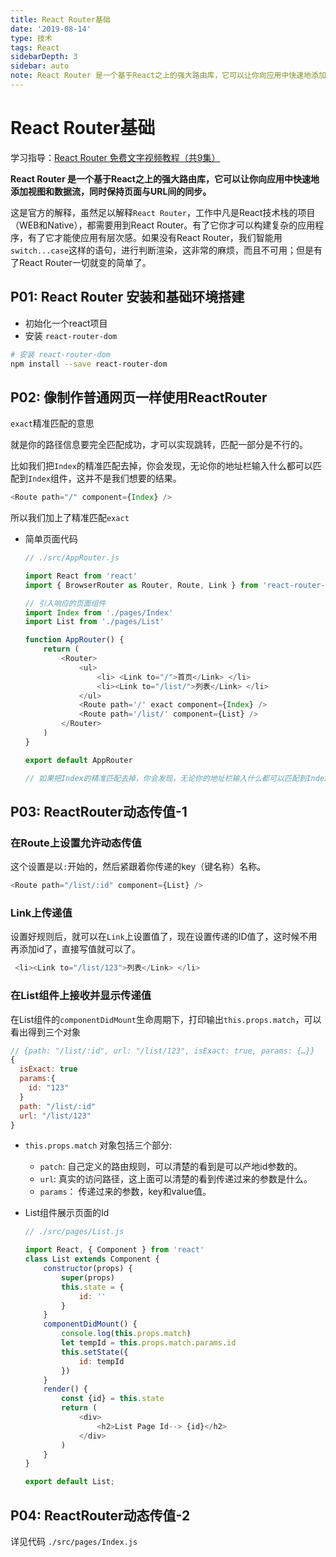 ```yaml
---
title: React Router基础
date: '2019-08-14'
type: 技术
tags: React
sidebarDepth: 3
sidebar: auto
note: React Router 是一个基于React之上的强大路由库，它可以让你向应用中快速地添加视图和数据流，同时保持页面与URL间的同步。
---
```


# React Router基础

学习指导：[React Router 免费文字视频教程（共9集）](https://jspang.com/posts/2019/07/31/react-router.html)

**React Router 是一个基于React之上的强大路由库，它可以让你向应用中快速地添加视图和数据流，同时保持页面与URL间的同步。**

这是官方的解释，虽然足以解释`React Router`，工作中凡是React技术栈的项目（WEB和Native），都需要用到React Router。有了它你才可以构建复杂的应用程序，有了它才能使应用有层次感。如果没有React Router，我们智能用`switch...case`这样的语句，进行判断渲染，这非常的麻烦，而且不可用；但是有了React Router一切就变的简单了。

## P01: React Router 安装和基础环境搭建

* 初始化一个react项目
* 安装 `react-router-dom`

```bash
# 安装 react-router-dom
npm install --save react-router-dom
```

## P02: 像制作普通网页一样使用ReactRouter

`exact`精准匹配的意思

就是你的路径信息要完全匹配成功，才可以实现跳转，匹配一部分是不行的。

比如我们把`Index`的精准匹配去掉，你会发现，无论你的地址栏输入什么都可以匹配到`Index`组件，这并不是我们想要的结果。

```javascript
<Route path="/" component={Index} />
```

所以我们加上了精准匹配`exact`



* 简单页面代码

  ```javascript
  // ./src/AppRouter.js
  
  import React from 'react'
  import { BrowserRouter as Router, Route, Link } from 'react-router-dom'
  
  // 引入响应的页面组件
  import Index from './pages/Index'
  import List from './pages/List'
  
  function AppRouter() {
      return (
          <Router>
              <ul>
                  <li> <Link to="/">首页</Link> </li>
                  <li><Link to="/list/">列表</Link> </li>
              </ul>
              <Route path='/' exact component={Index} />
              <Route path='/list/' component={List} />
          </Router>
      )
  }
  
  export default AppRouter
  
  // 如果把Index的精准匹配去掉，你会发现，无论你的地址栏输入什么都可以匹配到Index组件
  ```
  
## P03: ReactRouter动态传值-1

### 在Route上设置允许动态传值

这个设置是以`:`开始的，然后紧跟着你传递的key（键名称）名称。

```js
<Route path="/list/:id" component={List} />
```

### Link上传递值

设置好规则后，就可以在`Link`上设置值了，现在设置传递的ID值了，这时候不用再添加id了，直接写值就可以了。

```js
 <li><Link to="/list/123">列表</Link> </li>
```

### 在List组件上接收并显示传递值

在List组件的`componentDidMount`生命周期下，打印输出`this.props.match`，可以看出得到三个对象

```javascript
// {path: "/list/:id", url: "/list/123", isExact: true, params: {…}}
{
  isExact: true
  params:{
    id: "123"
  }
  path: "/list/:id"
  url: "/list/123"
}
```

* `this.props.match` 对象包括三个部分:
  * `patch`: 自己定义的路由规则，可以清楚的看到是可以产地id参数的。
  * `url`:  真实的访问路径，这上面可以清楚的看到传递过来的参数是什么。
  * `params`： 传递过来的参数，key和value值。

* List组件展示页面的Id

  ```javascript
  // ./src/pages/List.js
  
  import React, { Component } from 'react'
  class List extends Component {
      constructor(props) {
          super(props)
          this.state = {
              id: ''
          }
      }
      componentDidMount() {
          console.log(this.props.match)
          let tempId = this.props.match.params.id
          this.setState({
              id: tempId
          })
      }
      render() { 
          const {id} = this.state
          return (
              <div>
                  <h2>List Page Id--> {id}</h2>
              </div>
          )
      }
  }

  export default List;
  ```

## P04: ReactRouter动态传值-2

详见代码 `./src/pages/Index.js`
